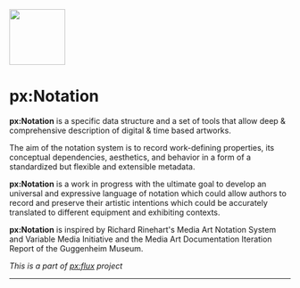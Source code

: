 <img src="https://user-images.githubusercontent.com/32540212/74092352-cce6a580-4ac2-11ea-86f8-160c556a17e9.png" width="100">

# px:Notation

**px:Notation** is a specific data structure and a set of tools that allow deep & comprehensive description of digital & time based artworks.

 The aim of the notation system is to record work-defining properties, its conceptual dependencies, aesthetics, and behavior in a form of a standardized but flexible and extensible metadata.

**px:Notation** is a work in progress with the ultimate goal to develop an universal and expressive language of notation which could allow authors to record and preserve their artistic intentions which could be accurately translated to different equipment and exhibiting contexts.

**px:Notation** is inspired by Richard Rinehart's Media Art Notation System and Variable Media Initiative and the Media Art Documentation Iteration Report of the Guggenheim Museum.

*This is a part of [px:flux](https://pxflux.net) project*

***
